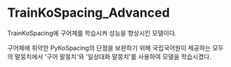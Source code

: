 # TrainKoSpacing_Advanced
TrainKoSpacing에 구어체를 학습시켜 성능을 향상시킨 모델이다.

구어체에 취약한 PyKoSpacing의 단점을 보완하기 위해 국립국어원이 제공하는 모두의 말뭉치에서 '구어 말뭉치'와 '일상대화 말뭉치'를 사용하여 모델을 학습시켰다.
